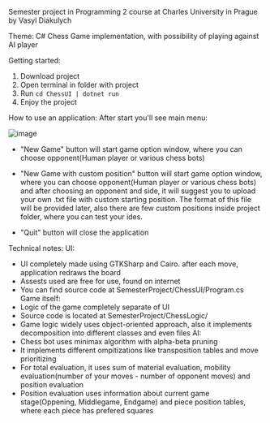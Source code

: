 Semester project in Programming 2 course at Charles University in Prague
by Vasyl Diakulych

Theme:
C# Chess Game implementation, with possibility of playing against AI player

Getting started:
1. Download project
2. Open terminal in folder with project
3. Run ```cd ChessUI | dotnet run```
4. Enjoy the project

How to use an application:
After start you'll see main menu:

![image](https://github.com/user-attachments/assets/53ea99ad-d873-4237-9928-2d3f4db34af9)

- "New Game" button will start game option window, where you can choose opponent(Human player or various chess bots)

- "New Game with custom position"  button will start game option window, where you can choose opponent(Human player or various chess bots) and after choosing an opponent and side, it will suggest you to upload your own .txt file with custom starting position. 
The format of this file will be provided later, also there are few custom positions inside project folder, where you can test your ides.

- "Quit" button will close the application

Technical notes:
UI:
- UI completely made using GTKSharp and Cairo. after each move, application redraws the board
- Assests used are free for use, found on internet 
- You can find source code at SemesterProject/ChessUI/Program.cs
Game itself:
- Logic of the game completely separate of UI
- Source code is located at SemesterProject/ChessLogic/
- Game logic widely uses object-oriented approach, also it implements decomposition into different classes and even files
AI:
- Chess bot uses minimax algorithm with alpha-beta pruning
- It implements different ompitizations like transposition tables and move prioritizing
- For total evaluation, it uses sum of material evaluation, mobility evaluation(number of your moves - number of opponent moves) and position evaluation
- Position evaluation uses information about current game stage(Oppening, Middlegame, Endgame) and piece position tables, where each piece has prefered squares 
